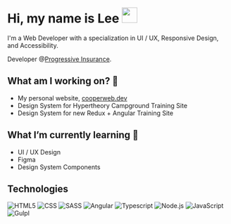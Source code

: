 # Hi, my name is Lee <img src="https://c.tenor.com/SNL9_xhZl9oAAAAj/waving-hand-joypixels.gif" width="35" height="35" />

I'm a Web Developer with a specialization in UI / UX, Responsive Design, and Accessibility.

Developer @[Progressive Insurance](https://www.progressive.com/).

## What am I working on? 🔭
- My personal website, [cooperweb.dev](https://www.cooperweb.dev/)
- Design System for Hypertheory Campground Training Site
- Design System for new Redux + Angular Training Site

## What I’m currently learning 🌱
-  UI / UX Design
-  Figma
-  Design System Components

## Technologies
![HTML5](https://img.shields.io/badge/html5-%23E34F26.svg?style=for-the-badge&logo=html5&logoColor=white)
![CSS](https://img.shields.io/badge/css3-%231572B6.svg?style=for-the-badge&logo=css3&logoColor=white)
![SASS](https://img.shields.io/badge/sass-%23CC6699.svg?style=for-the-badge&logo=sass&logoColor=white)
![Angular](https://img.shields.io/badge/angular-%23DD0031.svg?style=for-the-badge&logo=angular&logoColor=white)
![Typescript](https://img.shields.io/badge/typescript-%233178C6.svg?style=for-the-badge&logo=typescript&logoColor=white)
![Node.js](https://img.shields.io/badge/Node.js-%23339933.svg?style=for-the-badge&logo=Node.js&logoColor=white)
![JavaScript](https://img.shields.io/badge/JavaScript-%23F7DF1E.svg?style=for-the-badge&logo=JavaScript&logoColor=black)
![Gulpl](https://img.shields.io/badge/gulp-%23CF4647.svg?style=for-the-badge&logo=gulp&logoColor=white)

